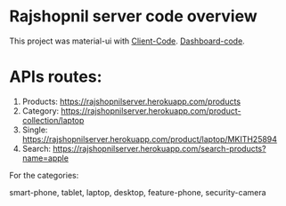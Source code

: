 # Rajshopnil server code overview

This project was material-ui with 
[Client-Code](https://github.com/spsimon-dev-tools/rajshopnil.git).
[Dashboard-code](https://github.com/spsimon-dev-tools/dashboard.git).

# APIs routes:

1. Products: https://rajshopnilserver.herokuapp.com/products
2. Category: https://rajshopnilserver.herokuapp.com/product-collection/laptop
3. Single: https://rajshopnilserver.herokuapp.com/product/laptop/MKITH25894
4. Search: https://rajshopnilserver.herokuapp.com/search-products?name=apple

For the categories:

smart-phone, tablet, laptop, desktop, feature-phone, security-camera
